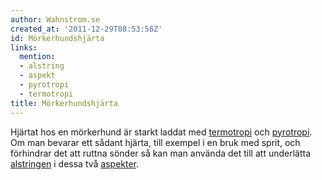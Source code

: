```yaml
---
author: Wahnstrom.se
created_at: '2011-12-29T08:53:56Z'
id: Mörkerhundshjärta
links:
  mention:
  - alstring
  - aspekt
  - pyrotropi
  - termotropi
title: Mörkerhundshjärta
---
```


Hjärtat hos en mörkerhund är starkt laddat med [termotropi] och [pyrotropi]. Om man bevarar ett
sådant hjärta, till exempel i en bruk med sprit, och förhindrar det att ruttna sönder så kan man
använda det till att underlätta [alstringen] i dessa två [aspekter].

  [termotropi]: termotropi
  [pyrotropi]: pyrotropi
  [alstringen]: alstring
  [aspekter]: aspekt